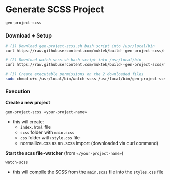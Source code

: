 # Generate SCSS Project
`gen-project-scss`

### Download + Setup

```sh
# (1) Download gen-project-scss.sh bash script into /usr/local/bin
curl https://raw.githubusercontent.com/muktek/build--gen-project-scss/master/gen-project-scss.sh > /usr/local/bin/gen-project-scss

# (2) Download watch-scss.sh bash script into /usr/local/bin
curl https://raw.githubusercontent.com/muktek/build--gen-project-scss/master/watch-scss.sh > /usr/local/bin/watch-scss.sh

# (3) Create executable permissions on the 2 downloaded files
sudo chmod u+x /usr/local/bin/watch-scss /usr/local/bin/gen-project-scss
```

### Execution

**Create a new project**

```sh
gen-project-scss «your-project-name»
```

- this will create:
  - `index.html` file
  - `scss` folder with `main.scss`
  - `css` folder with `style.css` file
  - normailize.css as an .scss import (downloaded via curl command)

**Start the scss file-watcher**
(from `«/your-project-name»`)

```sh
watch-scss
```

- this will compile the SCSS from the `main.scss` file into the `styles.css` file
